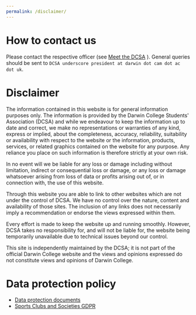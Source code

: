 ```yaml
---
permalink: /disclaimer/
---
```


# How to contact us

Please contact the respective officer (see <a href="{{site.baseurl | absolute_url}}/meet-the-dcsa">Meet the DCSA</a>
 ). General queries should be sent to
`DCSA underscore president at darwin dot cam dot ac dot uk`.

# Disclaimer

The information contained in this website is for general information purposes only. The information is provided by the Darwin College Students' Association (DCSA) and while we endeavour to keep the information up to date and correct, we make no representations or warranties of any kind, express or implied, about the completeness, accuracy, reliability, suitability or availability with respect to the website or the information, products, services, or related graphics contained on the website for any purpose. Any reliance you place on such information is therefore strictly at your own risk.

In no event will we be liable for any loss or damage including without limitation, indirect or consequential loss or damage, or any loss or damage whatsoever arising from loss of data or profits arising out of, or in connection with, the use of this website.

Through this website you are able to link to other websites which are not under the control of DCSA. We have no control over the nature, content and availability of those sites. The inclusion of any links does not necessarily imply a recommendation or endorse the views expressed within them.

Every effort is made to keep the website up and running smoothly. However, DCSA takes no responsibility for, and will not be liable for, the website being temporarily unavailable due to technical issues beyond our control.

This site is independently maintained by the DCSA; it is not part of the official Darwin College website and the views and opinions expressed do not constitute views and opinions of Darwin College.

# Data protection policy

- [Data protection documents](https://drive.google.com/drive/folders/1H_rsTktNMTR5-dKQBSJQHgCnELWtdmHz?usp=sharing)
- [Sports Clubs and Societies GDPR](https://drive.google.com/drive/folders/1H_rsTktNMTR5-dKQBSJQHgCnELWtdmHz?usp=sharing)

